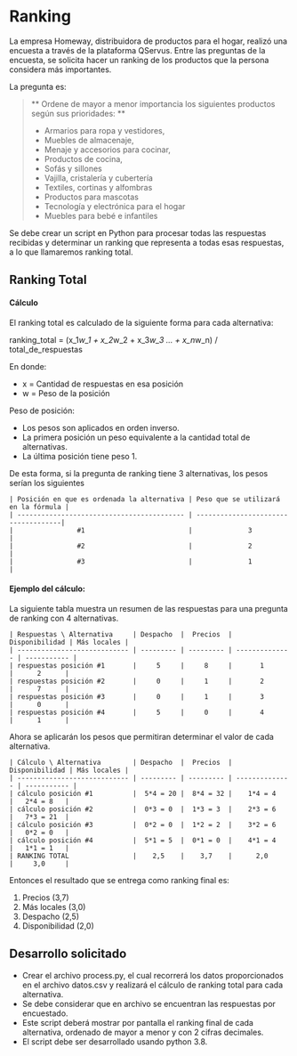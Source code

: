 # Ranking




La empresa Homeway, distribuidora de productos para el hogar, realizó una encuesta a través de la plataforma QServus. Entre las preguntas de la encuesta, se solicita hacer un ranking de los productos que la persona considera más importantes.

La pregunta es:

> ** Ordene de mayor a menor importancia los siguientes productos según sus prioridades: **
> - Armarios para ropa y vestidores,
> - Muebles de almacenaje,
> - Menaje y accesorios para cocinar,
> - Productos de cocina,
> - Sofás y sillones
> - Vajilla, cristalería y cubertería
> - Textiles, cortinas y alfombras
> - Productos para mascotas
> - Tecnología y electrónica para el hogar
> - Muebles para bebé e infantiles

Se debe crear un script en Python para procesar todas las respuestas recibidas y determinar un ranking que representa a todas esas respuestas, a lo que llamaremos ranking total.


## Ranking Total

#### Cálculo

El ranking total es calculado de la siguiente forma para cada alternativa:

ranking_total = (x_1*w_1 + x_2*w_2 + x_3*w_3 ... + x_n*w_n) / total_de_respuestas

En donde:
* x = Cantidad de respuestas en esa posición
* w = Peso de la posición

Peso de posición:
- Los pesos son aplicados en orden inverso.
- La primera posición un peso equivalente a la cantidad total de alternativas.
- La última posición tiene peso 1.

De esta forma, si la pregunta de ranking tiene 3 alternativas, los pesos serían los siguientes

```
| Posición en que es ordenada la alternativa | Peso que se utilizará en la fórmula |
| ------------------------------------------ | ------------------------------------|
|                #1                          |              3                      |
|                #2                          |              2                      |
|                #3                          |              1                      |
```

#### Ejemplo del cálculo:
La siguiente tabla muestra un resumen de las respuestas para una pregunta de ranking con 4 alternativas.

```
| Respuestas \ Alternativa     | Despacho  |  Precios  | Disponibilidad | Más locales |
| ---------------------------- | --------- | --------- | -------------- | ----------- |
| respuestas posición #1       |     5     |     8     |       1        |      2      |
| respuestas posición #2       |     0     |     1     |       2        |      7      |
| respuestas posición #3       |     0     |     1     |       3        |      0      |
| respuestas posición #4       |     5     |     0     |       4        |      1      |
```


Ahora se aplicarán los pesos que permitiran determinar el valor de cada alternativa.
```
| Cálculo \ Alternativa        | Despacho  |  Precios  | Disponibilidad | Más locales |
| ---------------------------- | --------- | --------- | -------------- | ----------- |
| cálculo posición #1          |  5*4 = 20 |  8*4 = 32 |    1*4 = 4     |   2*4 = 8   |
| cálculo posición #2          |  0*3 = 0  |  1*3 = 3  |    2*3 = 6     |   7*3 = 21  |
| cálculo posición #3          |  0*2 = 0  |  1*2 = 2  |    3*2 = 6     |   0*2 = 0   |
| cálculo posición #4          |  5*1 = 5  |  0*1 = 0  |    4*1 = 4     |   1*1 = 1   |
| RANKING TOTAL                |    2,5    |    3,7    |      2,0       |     3,0     |
```

Entonces el resultado que se entrega como ranking final es:
1. Precios (3,7)
2. Más locales (3,0)
3. Despacho (2,5)
4. Disponibilidad (2,0)


## Desarrollo solicitado

- Crear el archivo process.py, el cual recorrerá los datos proporcionados en el archivo datos.csv y realizará el cálculo de ranking total para cada alternativa.
- Se debe considerar que en archivo se encuentran las respuestas por encuestado.
- Este script deberá mostrar por pantalla el ranking final de cada alternativa, ordenado de mayor a menor y con 2 cifras decimales.
- El script debe ser desarrollado usando python 3.8.

